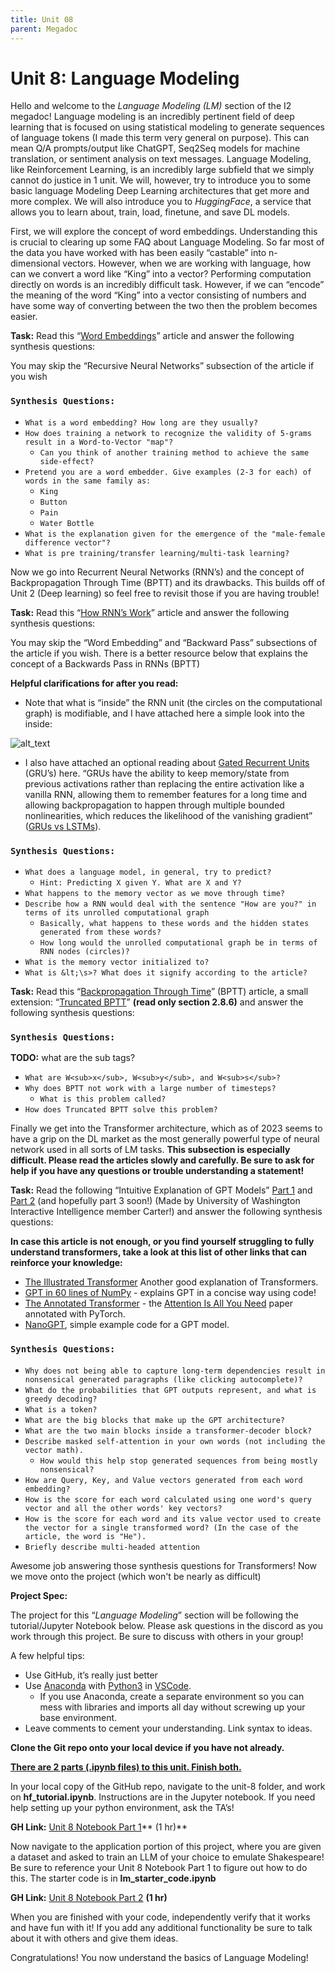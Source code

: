 ```yaml
---
title: Unit 08
parent: Megadoc
---
```


# Unit 8: Language Modeling 

Hello and welcome to the _Language Modeling (LM)_ section of the I2 megadoc! Language modeling is an incredibly pertinent field of deep learning that is focused on using statistical modeling to generate sequences of language tokens (I made this term very general on purpose). This can mean Q/A prompts/output like ChatGPT,  Seq2Seq models for machine translation, or sentiment analysis on text messages. Language Modeling, like Reinforcement Learning, is an incredibly large subfield that we simply cannot do justice in 1 unit. We will, however, try to introduce you to some basic language Modeling Deep Learning architectures that get more and more complex. We will also introduce you to _HuggingFace_, a service that allows you to learn about, train, load, finetune, and save DL models.

First, we will explore the concept of word embeddings. Understanding this is crucial to clearing up some FAQ about Language Modeling. So far most of the data you have worked with has been easily “castable” into n-dimensional vectors. However, when we are working with language, how can we convert a word like “King” into a vector? Performing computation directly on words is an incredibly difficult task. However, if we can “encode” the meaning of the word “King” into a vector consisting of numbers and have some way of converting between the two then the problem becomes easier.

**Task:** Read this “[Word Embeddings](https://colah.github.io/posts/2014-07-NLP-RNNs-Representations/)” article and answer the following synthesis questions:

You may skip the “Recursive Neural Networks” subsection of the article if you wish


### `Synthesis Questions:`


* `What is a word embedding? How long are they usually?`
* `How does training a network to recognize the validity of 5-grams result in a Word-to-Vector "map"?`
    * `Can you think of another training method to achieve the same side-effect?`
* `Pretend you are a word embedder. Give examples (2-3 for each) of words in the same family as:`
    * `King`
    * `Button`
    * `Pain`
    * `Water Bottle`
* `What is the explanation given for the emergence of the "male-female difference vector"?`
* `What is pre training/transfer learning/multi-task learning?`

Now we go into Recurrent Neural Networks (RNN’s) and the concept of Backpropagation Through Time (BPTT) and its drawbacks. This builds off of Unit 2 (Deep learning) so feel free to revisit those if you are having trouble!

**Task:** Read this “[How RNN’s Work](https://blog.paperspace.com/recurrent-neural-networks-part-1-2/)” article and answer the following synthesis questions:

You may skip the “Word Embedding” and “Backward Pass” subsections of the article if you wish. There is a better resource below that explains the concept of a Backwards Pass in RNNs (BPTT)

**Helpful clarifications for after you read:**

* Note that what is “inside” the RNN unit (the circles on the computational graph) is modifiable, and I have attached here a simple look into the inside:

![alt_text](../assets/image7.png)

* I also have attached an optional reading about [Gated Recurrent Units](https://d2l.ai/chapter_recurrent-modern/gru.html) (GRU’s) here. “GRUs have the ability to keep memory/state from previous activations rather than replacing the entire activation like a vanilla RNN, allowing them to remember features for a long time and allowing backpropagation to happen through multiple bounded nonlinearities, which reduces the likelihood of the vanishing gradient” ([GRUs vs LSTMs](https://medium.com/paper-club/grus-vs-lstms-e9d8e2484848)).


### `Synthesis Questions:`

* `What does a language model, in general, try to predict?`
    * `Hint: Predicting X given Y. What are X and Y?`
* `What happens to the memory vector as we move through time?`
* `Describe how a RNN would deal with the sentence "How are you?" in terms of its unrolled computational graph`
    * `Basically, what happens to these words and the hidden states generated from these words?`
    * `How long would the unrolled computational graph be in terms of RNN nodes (circles)?`
* `What is the memory vector initialized to?`
* `What is &lt;\s>? What does it signify according to the article?`

**Task:** Read this “[Backpropagation Through Time](https://www.geeksforgeeks.org/ml-back-propagation-through-time/)” (BPTT) article, a small extension: “[Truncated BPTT](http://www.cs.utoronto.ca/~ilya/pubs/ilya_sutskever_phd_thesis.pdf)” **(read only section 2.8.6)** and answer the following synthesis questions:


### `Synthesis Questions:`

**TODO:** what are the sub tags?
* `What are W<sub>x</sub>, W<sub>y</sub>, and W<sub>s</sub>?`
* `Why does BPTT not work with a large number of timesteps?`
    * `What is this problem called?`
* `How does Truncated BPTT solve this problem?`

Finally we get into the Transformer architecture, which as of 2023 seems to have a grip on the DL market as the most generally powerful type of neural network used in all sorts of LM tasks. **This subsection is especially difficult. Please read the articles slowly and carefully. Be sure to ask for help if you have any questions or trouble understanding a statement!**

**Task:** Read the following “Intuitive Explanation of GPT Models” [Part 1](https://cswartout.com/2022/11/25/intutive-explanation-of-gpt.html) and [Part 2](https://cswartout.com/2022/12/25/intuitive-explanation-of-gpt-part-2.html) (and hopefully part 3 soon!) (Made by University of Washington Interactive Intelligence member Carter!) and answer the following synthesis questions:

**In case this article is not enough, or you find yourself struggling to fully understand transformers, take a look at this list of other links that can reinforce your knowledge:**



* [The Illustrated Transformer](https://jalammar.github.io/illustrated-transformer/) Another good explanation of Transformers.
* [GPT in 60 lines of NumPy](https://jaykmody.com/blog/gpt-from-scratch/) - explains GPT in a concise way using code!
* [The Annotated Transformer](http://nlp.seas.harvard.edu/annotated-transformer/) - the [Attention Is All You Need](https://arxiv.org/abs/1706.03762) paper annotated with PyTorch.
* [NanoGPT](https://github.com/karpathy/nanoGPT), simple example code for a GPT model.


### `Synthesis Questions:`

* `Why does not being able to capture long-term dependencies result in nonsensical generated paragraphs (like clicking autocomplete)?`
* `What do the probabilities that GPT outputs represent, and what is greedy decoding?`
* `What is a token?`
* `What are the big blocks that make up the GPT architecture?`
* `What are the two main blocks inside a transformer-decoder block?`
* `Describe masked self-attention in your own words (not including the vector math).`
    * `How would this help stop generated sequences from being mostly nonsensical?`
* `How are Query, Key, and Value vectors generated from each word embedding?`
* `How is the score for each word calculated using one word's query vector and all the other words' key vectors?`
* `How is the score for each word and its value vector used to create the vector for a single transformed word? (In the case of the article, the word is "He").`
* `Briefly describe multi-headed attention`

Awesome job answering those synthesis questions for Transformers! Now we move onto the project (which won't be nearly as difficult)

**Project Spec:**

The project for this “_Language Modeling_” section will be following the tutorial/Jupyter Notebook below. Please ask questions in the discord as you work through this project. Be sure to discuss with others in your group!

A few helpful tips:



* Use GitHub, it’s really just better
* Use [Anaconda](https://www.anaconda.com/) with [Python3](https://www.python.org/downloads/) in [VSCode](https://code.visualstudio.com/).
    * If you use Anaconda, create a separate environment so you can mess with libraries and imports all day without screwing up your base environment.
* Leave comments to cement your understanding. Link syntax to ideas.

**Clone the Git repo onto your local device if you have not already.**

**<span style="text-decoration:underline;">There are 2 parts (.ipynb files) to this unit. Finish both.</span>**

In your local copy of the GitHub repo, navigate to the unit-8 folder, and work on **hf_tutorial.ipynb**. Instructions are in the Jupyter notebook. If you need help setting up your python environment, ask the TA’s!

**GH Link:** [Unit 8 Notebook Part 1](https://github.com/interactive-intelligence/intro-neuro-ai/blob/main/unit-08/hf_tutorial.ipynb)** (1 hr)**

Now navigate to the application portion of this project, where you are given a dataset and asked to train an LLM of your choice to emulate Shakespeare! Be sure to reference your Unit 8 Notebook Part 1 to figure out how to do this. The starter code is in **lm_starter_code.ipynb**

**GH Link:** [Unit 8 Notebook Part 2](https://github.com/interactive-intelligence/intro-neuro-ai/blob/main/unit-08/lm_starter_code.ipynb) **(1 hr)**

When you are finished with your code, independently verify that it works and have fun with it! If you add any additional functionality be sure to talk about it with others and give them ideas. 

Congratulations! You now understand the basics of Language Modeling!
